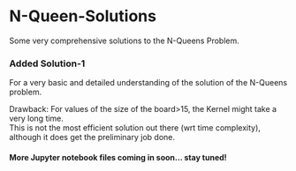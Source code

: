 # N-Queen-Solutions
Some very comprehensive solutions to the N-Queens Problem. 

### Added Solution-1 
For a very basic and detailed understanding of the solution of the N-Queens problem.

Drawback: For values of the size of the board>15, the Kernel might take a very long time. </br>
This is not the most efficient solution out there (wrt time complexity), although it does get the preliminary job done.


#### More Jupyter notebook files coming in soon... stay tuned!
